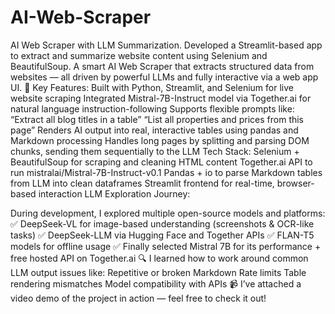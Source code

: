 # AI-Web-Scraper
AI Web Scraper with LLM Summarization. Developed a Streamlit-based app to extract and summarize website content using Selenium and BeautifulSoup.
A smart AI Web Scraper that extracts structured data from websites — all driven by powerful LLMs and fully interactive via a web app UI.
🧠 Key Features:
Built with Python, Streamlit, and Selenium for live website scraping
Integrated Mistral-7B-Instruct model via Together.ai for natural language instruction-following
Supports flexible prompts like:
“Extract all blog titles in a table”
“List all properties and prices from this page”
Renders AI output into real, interactive tables using pandas and Markdown processing
Handles long pages by splitting and parsing DOM chunks, sending them sequentially to the LLM
Tech Stack:
 Selenium + BeautifulSoup for scraping and cleaning HTML content
 Together.ai API to run mistralai/Mistral-7B-Instruct-v0.1
 Pandas + io to parse Markdown tables from LLM into clean dataframes
 Streamlit frontend for real-time, browser-based interaction
 LLM Exploration Journey:
 
 
 During development, I explored multiple open-source models and platforms:
✅ DeepSeek-VL for image-based understanding (screenshots & OCR-like tasks)
✅ DeepSeek-LLM via Hugging Face and Together APIs
✅ FLAN-T5 models for offline usage
✅ Finally selected Mistral 7B for its performance + free hosted API on Together.ai
🔍 I learned how to work around common LLM output issues like:
Repetitive or broken Markdown
Rate limits
Table rendering mismatches
Model compatibility with APIs
📹 I’ve attached a video demo of the project in action — feel free to check it out!
